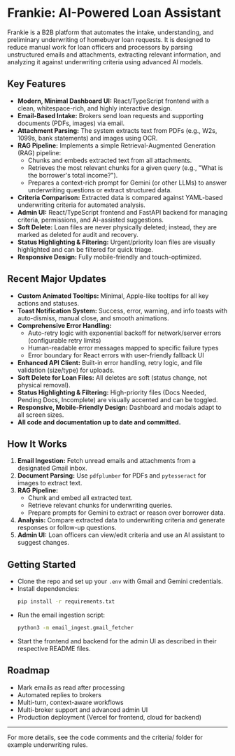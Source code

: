 # Frankie: AI-Powered Loan Assistant

Frankie is a B2B platform that automates the intake, understanding, and preliminary underwriting of homebuyer loan requests. It is designed to reduce manual work for loan officers and processors by parsing unstructured emails and attachments, extracting relevant information, and analyzing it against underwriting criteria using advanced AI models.

## Key Features
- **Modern, Minimal Dashboard UI:** React/TypeScript frontend with a clean, whitespace-rich, and highly interactive design.
- **Email-Based Intake:** Brokers send loan requests and supporting documents (PDFs, images) via email.
- **Attachment Parsing:** The system extracts text from PDFs (e.g., W2s, 1099s, bank statements) and images using OCR.
- **RAG Pipeline:** Implements a simple Retrieval-Augmented Generation (RAG) pipeline:
  - Chunks and embeds extracted text from all attachments.
  - Retrieves the most relevant chunks for a given query (e.g., "What is the borrower's total income?").
  - Prepares a context-rich prompt for Gemini (or other LLMs) to answer underwriting questions or extract structured data.
- **Criteria Comparison:** Extracted data is compared against YAML-based underwriting criteria for automated analysis.
- **Admin UI:** React/TypeScript frontend and FastAPI backend for managing criteria, permissions, and AI-assisted suggestions.
- **Soft Delete:** Loan files are never physically deleted; instead, they are marked as deleted for audit and recovery.
- **Status Highlighting & Filtering:** Urgent/priority loan files are visually highlighted and can be filtered for quick triage.
- **Responsive Design:** Fully mobile-friendly and touch-optimized.

## Recent Major Updates
- **Custom Animated Tooltips:** Minimal, Apple-like tooltips for all key actions and statuses.
- **Toast Notification System:** Success, error, warning, and info toasts with auto-dismiss, manual close, and smooth animations.
- **Comprehensive Error Handling:**
  - Auto-retry logic with exponential backoff for network/server errors (configurable retry limits)
  - Human-readable error messages mapped to specific failure types
  - Error boundary for React errors with user-friendly fallback UI
- **Enhanced API Client:** Built-in error handling, retry logic, and file validation (size/type) for uploads.
- **Soft Delete for Loan Files:** All deletes are soft (status change, not physical removal).
- **Status Highlighting & Filtering:** High-priority files (Docs Needed, Pending Docs, Incomplete) are visually accented and can be toggled.
- **Responsive, Mobile-Friendly Design:** Dashboard and modals adapt to all screen sizes.
- **All code and documentation up to date and committed.**

## How It Works
1. **Email Ingestion:** Fetch unread emails and attachments from a designated Gmail inbox.
2. **Document Parsing:** Use `pdfplumber` for PDFs and `pytesseract` for images to extract text.
3. **RAG Pipeline:**
   - Chunk and embed all extracted text.
   - Retrieve relevant chunks for underwriting queries.
   - Prepare prompts for Gemini to extract or reason over borrower data.
4. **Analysis:** Compare extracted data to underwriting criteria and generate responses or follow-up questions.
5. **Admin UI:** Loan officers can view/edit criteria and use an AI assistant to suggest changes.

## Getting Started
- Clone the repo and set up your `.env` with Gmail and Gemini credentials.
- Install dependencies:
  ```bash
  pip install -r requirements.txt
  ```
- Run the email ingestion script:
  ```bash
  python3 -m email_ingest.gmail_fetcher
  ```
- Start the frontend and backend for the admin UI as described in their respective README files.

## Roadmap
- Mark emails as read after processing
- Automated replies to brokers
- Multi-turn, context-aware workflows
- Multi-broker support and advanced admin UI
- Production deployment (Vercel for frontend, cloud for backend)

---
For more details, see the code comments and the criteria/ folder for example underwriting rules.
